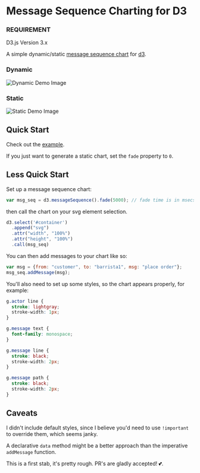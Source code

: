 # Message Sequence Charting for D3

### REQUIREMENT 
D3.js Version 3.x

A simple dynamic/static [message sequence chart](https://en.wikipedia.org/wiki/Message_sequence_chart) for [d3](http://d3js.org).

### Dynamic
![Dynamic Demo Image](https://raw.githubusercontent.com/koudelka/d3-message-sequence/master/doc/example.gif)

### Static
![Static Demo Image](https://raw.githubusercontent.com/koudelka/d3-message-sequence/master/doc/example_static.png)


## Quick Start

Check out the [example](https://raw.githubusercontent.com/koudelka/d3-message-sequence/master/doc/example.html).

If you just want to generate a static chart, set the `fade` property to `0`.

## Less Quick Start

Set up a message sequence chart:

```js
var msg_seq = d3.messageSequence().fade(5000); // fade time is in msecs
```

then call the chart on your svg element selection.

```js
d3.select('#container')
  .append("svg")
  .attr("width", "100%")
  .attr("height", "100%")
  .call(msg_seq)
```

You can then add messages to your chart like so:

```js
var msg = {from: "customer", to: "barrista1", msg: "place order"};
msg_seq.addMessage(msg);
```

You'll also need to set up some styles, so the chart appears properly, for example:

```css
g.actor line {
  stroke: lightgray;
  stroke-width: 1px;
}

g.message text {
  font-family: monospace;
}

g.message line {
  stroke: black;
  stroke-width: 2px;
}

g.message path {
  stroke: black;
  stroke-width: 2px;
}
```

## Caveats
I didn't include default styles, since I believe you'd need to use `!important` to override them, which seems janky.

A declarative `data` method might be a better approach than the imperative `addMessage` function.

This is a first stab, it's pretty rough. PR's are gladly accepted! 💕.
